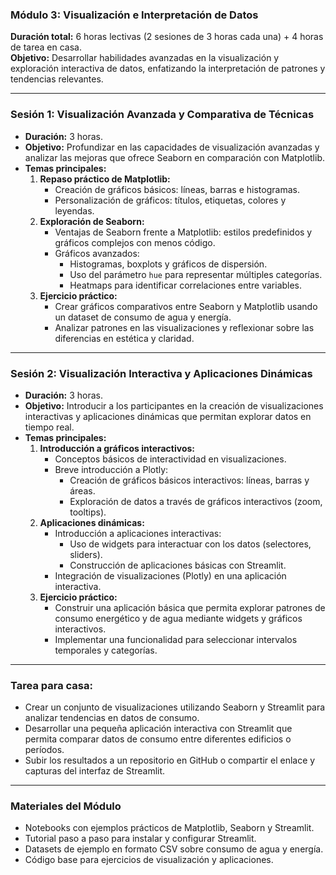 ### **Módulo 3: Visualización e Interpretación de Datos**

**Duración total:** 6 horas lectivas (2 sesiones de 3 horas cada una) + 4 horas de tarea en casa.  
**Objetivo:** Desarrollar habilidades avanzadas en la visualización y exploración interactiva de datos, enfatizando la interpretación de patrones y tendencias relevantes.

---

### **Sesión 1: Visualización Avanzada y Comparativa de Técnicas**
- **Duración:** 3 horas.  
- **Objetivo:** Profundizar en las capacidades de visualización avanzadas y analizar las mejoras que ofrece Seaborn en comparación con Matplotlib.
- **Temas principales:**
  1. **Repaso práctico de Matplotlib:**
     - Creación de gráficos básicos: líneas, barras e histogramas.
     - Personalización de gráficos: títulos, etiquetas, colores y leyendas.
  2. **Exploración de Seaborn:**
     - Ventajas de Seaborn frente a Matplotlib: estilos predefinidos y gráficos complejos con menos código.
     - Gráficos avanzados:
       - Histogramas, boxplots y gráficos de dispersión.
       - Uso del parámetro `hue` para representar múltiples categorías.
       - Heatmaps para identificar correlaciones entre variables.
  3. **Ejercicio práctico:**
     - Crear gráficos comparativos entre Seaborn y Matplotlib usando un dataset de consumo de agua y energía.
     - Analizar patrones en las visualizaciones y reflexionar sobre las diferencias en estética y claridad.

---

### **Sesión 2: Visualización Interactiva y Aplicaciones Dinámicas**
- **Duración:** 3 horas.  
- **Objetivo:** Introducir a los participantes en la creación de visualizaciones interactivas y aplicaciones dinámicas que permitan explorar datos en tiempo real.
- **Temas principales:**
  1. **Introducción a gráficos interactivos:**
     - Conceptos básicos de interactividad en visualizaciones.
     - Breve introducción a Plotly:
       - Creación de gráficos básicos interactivos: líneas, barras y áreas.
       - Exploración de datos a través de gráficos interactivos (zoom, tooltips).
  2. **Aplicaciones dinámicas:**
     - Introducción a aplicaciones interactivas:
       - Uso de widgets para interactuar con los datos (selectores, sliders).
       - Construcción de aplicaciones básicas con Streamlit.
     - Integración de visualizaciones (Plotly) en una aplicación interactiva.
  3. **Ejercicio práctico:**
     - Construir una aplicación básica que permita explorar patrones de consumo energético y de agua mediante widgets y gráficos interactivos.
     - Implementar una funcionalidad para seleccionar intervalos temporales y categorías.

---

### **Tarea para casa:**
- Crear un conjunto de visualizaciones utilizando Seaborn y Streamlit para analizar tendencias en datos de consumo.
- Desarrollar una pequeña aplicación interactiva con Streamlit que permita comparar datos de consumo entre diferentes edificios o períodos.
- Subir los resultados a un repositorio en GitHub o compartir el enlace y capturas del interfaz de Streamlit.

---

### **Materiales del Módulo**
- Notebooks con ejemplos prácticos de Matplotlib, Seaborn y Streamlit.
- Tutorial paso a paso para instalar y configurar Streamlit.
- Datasets de ejemplo en formato CSV sobre consumo de agua y energía.
- Código base para ejercicios de visualización y aplicaciones.

